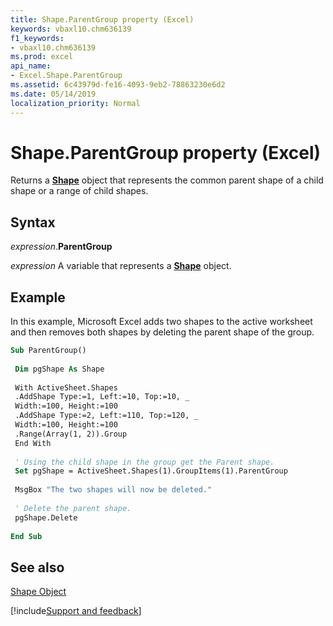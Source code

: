 ```yaml
---
title: Shape.ParentGroup property (Excel)
keywords: vbaxl10.chm636139
f1_keywords:
- vbaxl10.chm636139
ms.prod: excel
api_name:
- Excel.Shape.ParentGroup
ms.assetid: 6c43979d-fe16-4093-9eb2-78863230e6d2
ms.date: 05/14/2019
localization_priority: Normal
---
```



# Shape.ParentGroup property (Excel)

Returns a  **[Shape](Excel.Shape.md)** object that represents the common parent shape of a child shape or a range of child shapes.


## Syntax

_expression_.**ParentGroup**

_expression_ A variable that represents a **[Shape](Excel.Shape.md)** object.


## Example

In this example, Microsoft Excel adds two shapes to the active worksheet and then removes both shapes by deleting the parent shape of the group.


```vb
Sub ParentGroup() 
 
 Dim pgShape As Shape 
 
 With ActiveSheet.Shapes 
 .AddShape Type:=1, Left:=10, Top:=10, _ 
 Width:=100, Height:=100 
 .AddShape Type:=2, Left:=110, Top:=120, _ 
 Width:=100, Height:=100 
 .Range(Array(1, 2)).Group 
 End With 
 
 ' Using the child shape in the group get the Parent shape. 
 Set pgShape = ActiveSheet.Shapes(1).GroupItems(1).ParentGroup 
 
 MsgBox "The two shapes will now be deleted." 
 
 ' Delete the parent shape. 
 pgShape.Delete 
 
End Sub
```


## See also


[Shape Object](Excel.Shape.md)

[!include[Support and feedback](~/includes/feedback-boilerplate.md)]